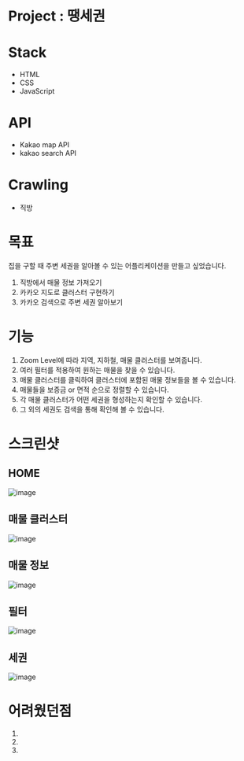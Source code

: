 # Project : 땡세권
# Stack
- HTML
- CSS
- JavaScript

# API
- Kakao map API
- kakao search API

# Crawling
- 직방

# 목표
집을 구할 때 주변 세권을 알아볼 수 있는 어플리케이션을 만들고 싶었습니다.
1. 직방에서 매물 정보 가져오기
2. 카카오 지도로 클러스터 구현하기
3. 카카오 검색으로 주변 세권 알아보기

# 기능
1. Zoom Level에 따라 지역, 지하철, 매물 클러스터를 보여줍니다.
2. 여러 필터를 적용하여 원하는 매물을 찾을 수 있습니다.
3. 매물 클러스터를 클릭하여 클러스터에 포함된 매물 정보들을 볼 수 있습니다.
4. 매물들을 보증금 or 면적 순으로 정렬할 수 있습니다.
5. 각 매물 클러스터가 어떤 세권을 형성하는지 확인할 수 있습니다.
6. 그 외의 세권도 검색을 통해 확인해 볼 수 있습니다.


# 스크린샷
## HOME
![image](https://user-images.githubusercontent.com/70611956/233365150-f2ecac82-0d46-48b3-8c98-09a3a2a67896.png)

## 매물 클러스터
![image](https://user-images.githubusercontent.com/70611956/233365326-21aa319f-32ce-4eef-aac8-6c1c3ac54055.png)

## 매물 정보
![image](https://user-images.githubusercontent.com/70611956/233365387-c569cfbb-d71e-4b31-882d-b6d804e83cac.png)

## 필터
![image](https://user-images.githubusercontent.com/70611956/233365521-c94293d1-d2c6-4504-90cf-7966323765fa.png)

## 세권
![image](https://user-images.githubusercontent.com/70611956/233365612-a55c1974-1896-4baa-a2ea-3c6bc6117c7c.png)

# 어려웠던점
1. 
2.
3.
